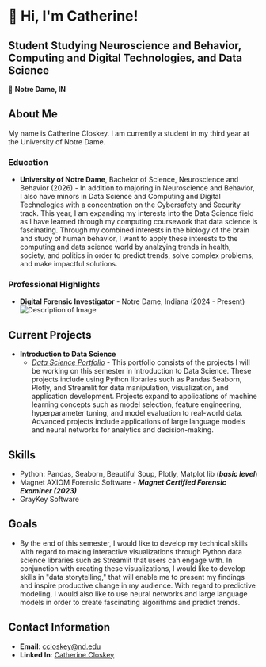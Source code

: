# 👋 Hi, I'm Catherine!

## Student Studying Neuroscience and Behavior, Computing and Digital Technologies, and Data Science

📍 **Notre Dame, IN**  


## About Me
My name is Catherine Closkey. I am currently a student in my third year at the University of Notre Dame. 

### Education
- **University of Notre Dame**, Bachelor of Science, Neuroscience and Behavior (2026)
       - In addition to majoring in Neuroscience and Behavior, I also have minors in Data Science and Computing and Digital Technologies with a concentration on             the Cybersafety and Security track. This year, I am expanding my interests into the Data Science field  as I have learned through my computing coursework           that data science is fascinating. Through my combined interests in the biology of the brain and study of human behavior, I want to apply these interests            to the computing and data science world by analzying trends in health, society, and politics in order to predict trends, solve complex problems, and make           impactful solutions. 

### Professional Highlights
- **Digital Forensic Investigator** - Notre Dame, Indiana (2024 - Present)
![Description of Image](https://news.nd.edu/assets/330693/500x/cyber_crimes_unit_mc_feature.jpg)
       
## Current Projects
- **Introduction to Data Science**
    - [*Data Science Portfolio*](https://github.com/ccloskey2/CLOSKEY-Data-Science-Portolio)
          - This portfolio consists of the projects I will be working on this semester in Introduction to Data Science. These projects include using Python                     libraries such as Pandas Seaborn, Plotly, and Streamlit for data manipulation, visualization, and application development. Projects expand to                       applications of machine learning concepts such as model selection, feature engineering, hyperparameter tuning, and model evaluation to real-world data.             Advanced projects include applications of large language models and neural networks for analytics and decision-making.  

## Skills
   - Python: Pandas, Seaborn, Beautiful Soup, Plotly, Matplot lib (***basic level***)
   - Magnet AXIOM Forensic Software - ***Magnet Certified Forensic Examiner (2023)***
   - GrayKey Software

## Goals 
- By the end of this semester, I would like to develop my technical skills with regard to making interactive visualizations through Python data science libraries such as Streamlit that users can engage with. In conjunction with creating these visualizations, I would like to develop skills in "data storytelling," that will enable me to present my findings and inspire productive change in my audience. With regard to predictive modeling, I would also like to use neural networks and large language models in order to create fascinating algorithms and predict trends. 
  
## Contact Information  
- **Email**: [ccloskey@nd.edu](mailto:ccloskey@nd.edu)
- **Linked In**: [Catherine Closkey](https://www.linkedin.com/in/catherine-closkey-a1863b2ab)


